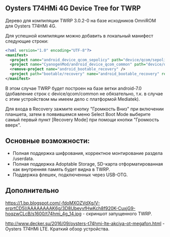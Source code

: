 Oysters T74HMi 4G Device Tree for TWRP
--------------------------------------

Дерево для компиляции TWRP 3.0.2-0 на базе исходников OmniROM для Oysters T74HMi 4G.

Для успешной компиляции можно добавить в локальный манифест следующие строки:

```xml
<?xml version="1.0" encoding="UTF-8"?>
<manifest>
  <project name="android_device_qcom_sepolicy" path="device/qcom/sepolicy" remote="omnirom" revision="android-6.0" />
  <project name="CyanogenMod/android_device_qcom_common" path="device/qcom/common" remote="github" revision="cm-13.0" />
  <remove-project name="android_bootable_recovery" />
  <project path="bootable/recovery" name="android_bootable_recovery" remote="omnirom" revision="android-7.0" groups="pdk-cw-fs" />
</manifest>
```

В этом случае TWRP будет построен на базе ветки android-7.0 (добавление строк с device/qcom/common не обязательно, т.к. в случае с этим устройством мы имеем дело с платформой Mediatek).

Для входа в Recovery зажмите кнопку "Громкость Вниз" при включении планшета, затем в появившемся меню Select Boot Mode выберите самый первый пункт [Recovery Mode] при помощи кнопки "Громкость вверх".

Основные возможности:
---------------------

- Полная поддержка шифрования, корректное монтирование раздела /userdata.
- Полная поддержка Adoptable Storage, SD-карта отформатированная как внутренняя память будет видна в TWRP.
- Поддержка флешек, подключенных через USB-OTG.

Дополнительно
-------------

https://1.bp.blogspot.com/-fdoMXOZVdXg/V-erprtCD5I/AAAAAAAAK6g/3D8UbeyvfHwKch8f920K-CuxjG9-hoqzwCLcB/s1600/t74hmi_4g_14.jpg - скриншот запущенного TWRP.

http://www.decker.su/2016/09/oysters-t74hmi-lte-akciya-ot-megafon.html - Oysters T74HMi LTE. Краткий обзор устройства.
